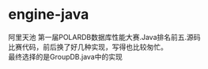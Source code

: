 # engine-java
阿里天池 第一届POLARDB数据库性能大赛.Java排名前五.源码<br>
比赛代码，前后换了好几种实现，写得也比较匆忙。<br>
最终选择的是GroupDB.java中的实现
